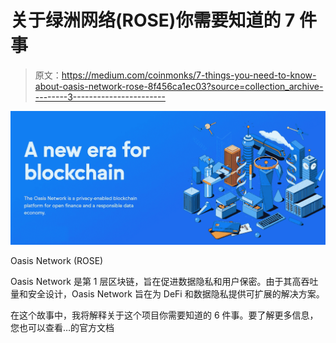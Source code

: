 # 关于绿洲网络(ROSE)你需要知道的 7 件事

> 原文：<https://medium.com/coinmonks/7-things-you-need-to-know-about-oasis-network-rose-8f456ca1ec03?source=collection_archive---------3----------------------->

![](img/1ba49f677996534b0566b89db86c7bb0.png)

Oasis Network (ROSE)

Oasis Network 是第 1 层区块链，旨在促进数据隐私和用户保密。由于其高吞吐量和安全设计，Oasis Network 旨在为 DeFi 和数据隐私提供可扩展的解决方案。

在这个故事中，我将解释关于这个项目你需要知道的 6 件事。要了解更多信息，您也可以查看…的官方文档